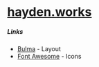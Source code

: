 # [hayden.works](https://www.hayden.works)

##### Links
* [Bulma](https://bulma.io) - Layout
* [Font Awesome](https://fontawesome.com) - Icons

